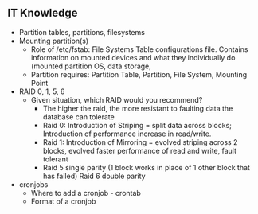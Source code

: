 ## IT Knowledge

- Partition tables, partitions, filesystems
- Mounting partition(s)
  - Role of /etc/fstab:  File Systems Table configurations file.  Contains information on mounted devices and what they individually do (mounted partition OS, data storage,
  - Partition requires:  Partition Table, Partition, File System, Mounting Point
- RAID 0, 1, 5, 6
  - Given situation, which RAID would you recommend?
    * The higher the raid, the more resistant to faulting data the database can tolerate
    * Raid 0:  Introduction of Striping = split data across blocks; Introduction of performance increase in read/write. 
    * Raid 1:  Introduction of Mirroring = evolved striping across 2 blocks, evolved faster performance of read and write, fault tolerant
    * Raid 5 single parity (1 block works in place of 1 other block that has failed)  Raid 6 double parity
- cronjobs
  - Where to add a cronjob - crontab
  - Format of a cronjob
